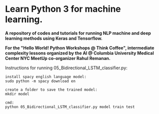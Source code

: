 # Learn Python 3 for machine learning.

**A repository of codes and tutorials for running NLP machine and deep learning methods using Keras and Tensorflow.**

**For the "Hello World! Python Workshops @ Think Coffee", intermediate complexity lessons organized by the AI @ Columbia University Medical Center NYC MeetUp co-organizer Rahul Remanan.**

Instructions for running 05_Bidirectional_LSTM_classifier.py:

	install spacy english language model:
	sudo python -m spacy download en
	
	create a folder to save the trained model:
	mkdir model

	cmd:
	python 05_Bidirectional_LSTM_classifier.py model train test
